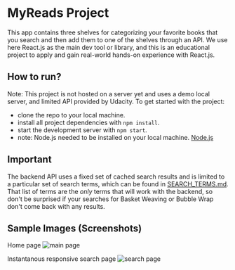 # MyReads Project
This app contains three shelves for categorizing your favorite books that you search and then add them to one of the shelves through an API.
We use here React.js as the main dev tool or library, and this is an educational project to apply and gain real-world hands-on experience with React.js.

## How to run?
Note: This project is not hosted on a server yet and uses a demo local server, and limited API provided by Udacity. 
To get started with the project:
* clone the repo to your local machine.
* install all project dependencies with `npm install`.
* start the development server with `npm start`.
* note: Node.js needed to be installed on your local machine. [Node.js](https://nodejs.org/en/)

## Important
The backend API uses a fixed set of cached search results and is limited to a particular set of search terms, which can be found in [SEARCH_TERMS.md](SEARCH_TERMS.md). That list of terms are the _only_ terms that will work with the backend, so don't be surprised if your searches for Basket Weaving or Bubble Wrap don't come back with any results.

## Sample Images (Screenshots)

Home page
![main page](https://lh3.googleusercontent.com/DhTgOnJKk5XatLZKXJG2TTc2Afi_mnLAUicEZ-KIyeUHmMYeSSglKKRm8385hSobMMnGIw_FNEPkPJFZI8p8FkYQ6iGrcyN7wm8gKPZhIhoFxpQtt-4gN7tBID51d1Upb_NK30MMtJMVnkWs8hnVCJfAhXUEng_TO6a0lmKd3w-nyQ-PlmUpLxRQjmhO3w_9CfGgfwwWCYlqHyb2tvPldg1UEZZh5Zrfg-CceMSMozAy6dEuW4xvbMmjNgqos9ISfrwNRspjtADbIpJOQDzRrzW0nrJLcMKEV2fq2A6kGXYp6gZQLiorjTda4zfoAYYjYrIW1zVGaHU4T8rb1CtUfIviDEKnFsihSab4Fk_7akrCF62thPdQizmDJxyIBqZ5Xk_OoV762OuC7_bcV-OLcGS0NtAKvyUCNvsnIku2qkNKanm82kW8FI0JjiH-1ANcjVtHd3K6tpquNMC9UE0h_z1pDsHUlw9r2xtyKPk3pt7TKnkoHRnxJNaeN0aEbHEq6N1XwTVUhT8bz1609ET8sH6xaiQcZqmNDZgkaAETiLXeSaC0XsM794N-DfIjH7g3rraMdUz9lOGssFVbfLPXZrt61_dGX-5f71H5PdvPeoudA1VnHZWtfNzeikxBpcnTGMQjyFSTiCYni5Hc3O4uVp9HLgoMA1ft7jKgEsJtDv0lyF7pJZhMV9r8SPbV-gEhw_P1rrw3WOUdpuX-WY6WGDKC=w1674-h903-no?authuser=0)

Instantanous responsive search page 
![search page](https://lh3.googleusercontent.com/2v1RXzQ_IRSwmAUjfnAGIbRhrhvU7pIpj8n_zui1ARdn3d4nEcXsyB0z6-ogrE3ex6vjRrYxKgPWOz5ZYNSLzGvTDtxVMscN6L3jI7H5LZ7SvV3FJuV4WkH4jbc8eTOaTj_QnhcyVi6H9GL8D97NQ5nww-VTCBFV3rUip70O-oJxiNVZeZTMtiWAj3Cd33o6QO1CiX0BfqxekdujuwFjdf0XJ7F2rYq6uaGkPqulxD-pJFtq-_FE8CXn11MpywNMiI7gdqQ65IP_16d2IdwI1XxV20iQ4PMiTppBhvdAUSbaOJsfxutVhy2urmTESbDhcSDix3nBP95nPf4KvszJkeJVZEMiBwD1NInbHxSegzCLqFcUmVczSzbk_2ISN29oEx2aRpNrJX40w7tQo_M1TyO9HhZ7Ddn7a5N73xQ-r54TRzV5aF0ib2uvlCRi0QKkPHzziesw-EK1ArMcvgXEKDcbPjfJbiRDoVEJvRy5wirDCAj-PLI6jjvmNz_9ltZ3hlM8L8howflFc6eXW7HOW7tJ0Iweu7s_RwAjv77U9ITdegOqMzAOVU3trboq-Zd6qw9qjtpFYM2cb1lFSgZdwiwZtgfiGOWlq_rRYZQtgAEvnqEYLNFynCiAC0WuBSKMM4vlzYO5ZHDZgckpuFqWLbwiiGr7s1DhF9LtBspceWMdY_K_0Vud1HqbILODegC3ry1c7TZK9H5H8uuXzeJdzmJC=w1660-h903-no?authuser=0)

